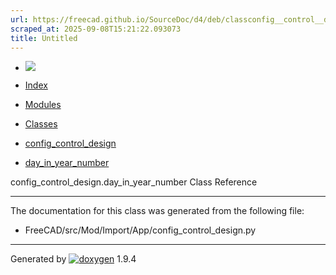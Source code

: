 ```yaml
---
url: https://freecad.github.io/SourceDoc/d4/deb/classconfig__control__design_1_1day__in__year__number.html
scraped_at: 2025-09-08T15:21:22.093073
title: Untitled
---
```


  * [ ![](https://www.freecad.org/svg/logo-freecad.svg) ](https://freecadweb.org "FreeCAD")
  * [Index](../../index.html "Index")
  * [Modules](../../modules.html "Modules list")
  * [Classes](../../annotated.html "Annotated list")

  * [config_control_design](../../d4/d07/namespaceconfig__control__design.html)
  * [day_in_year_number](../../d4/deb/classconfig__control__design_1_1day__in__year__number.html)

config_control_design.day_in_year_number Class Reference

* * *

The documentation for this class was generated from the following file:

  * FreeCAD/src/Mod/Import/App/config_control_design.py

* * *

Generated by
[![doxygen](../../doxygen.svg)](https://www.doxygen.org/index.html) 1.9.4

